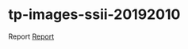 # tp-images-ssii-20192010

Report [Report](https://unice-my.sharepoint.com/:w:/g/personal/anton_van-der-tuijn_etu_unice_fr/ESYT-TR8IoBEn13Fz_MnFEMBS65deqF4RCqC-UkYXXSs5g?e=uBFIaw)

